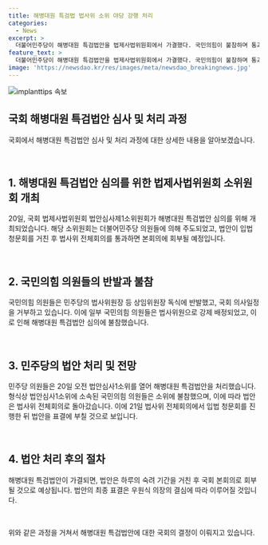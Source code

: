 ```yaml
---
title: 해병대원 특검법 법사위 소위 야당 강행 처리
categories:
  - News
excerpt: >
  더불어민주당이 해병대원 특검법안을 법제사법위원회에서 가결했다. 국민의힘이 불참하며 통과됐고, 이에 국회 본회의에서 결정될 전망. 21일에는 법사위 전체회의를 통해 표결될 예정. 함께 해병대원 특검법안이 통과되면, 법안은 하루 후 국회 본회의로 회부될 예정.
feature_text: >
  더불어민주당이 해병대원 특검법안을 법제사법위원회에서 가결했다. 국민의힘이 불참하며 통과됐고, 이에 국회 본회의에서 결정될 전망. 21일에는 법사위 전체회의를 통해 표결될 예정. 함께 해병대원 특검법안이 통과되면, 법안은 하루 후 국회 본회의로 회부될 예정.
image: 'https://newsdao.kr/res/images/meta/newsdao_breakingnews.jpg'
---
```


<p><img src="https://newsdao.kr/res/images/meta/newsdao_breakingnews.jpg" alt="implanttips 속보" /></p>

<h2 data-ke-size="size26">국회 해병대원 특검법안 심사 및 처리 과정</h2>

<p>국회에서 해병대원 특검법안 심사 및 처리 과정에 대한 상세한 내용을 알아보겠습니다.</p>

<p data-ke-size="size16">&nbsp;</p>

<h2>1. 해병대원 특검법안 심의를 위한 법제사법위원회 소위원회 개최</h2>

<p>20일, 국회 법제사법위원회 법안심사제1소위원회가 해병대원 특검법안 심의를 위해 개최되었습니다. 해당 소위원회는 더불어민주당 의원들에 의해 주도되었고, 법안이 입법 청문회를 거친 후 법사위 전체회의를 통과하면 본회의에 회부될 예정입니다.</p>

<p data-ke-size="size16">&nbsp;</p>

<h2>2. 국민의힘 의원들의 반발과 불참</h2>

<p>국민의힘 의원들은 민주당의 법사위원장 등 상임위원장 독식에 반발했고, 국회 의사일정을 거부하고 있습니다. 이에 일부 국민의힘 의원들은 법사위원으로 강제 배정되었고, 이로 인해 해병대원 특검법안 심의에 불참했습니다.</p>

<p data-ke-size="size16">&nbsp;</p>

<h2>3. 민주당의 법안 처리 및 전망</h2>

<p>민주당 의원들은 20일 오전 법안심사1소위를 열어 해병대원 특검법안을 처리했습니다. 형식상 법안심사1소위에 소속된 국민의힘 의원들은 소위에 불참했으며, 이에 따라 법안은 법사위 전체회의로 돌아갔습니다. 이에 21일 법사위 전체회의에서 입법 청문회를 진행한 뒤 법안을 표결에 부칠 것으로 보입니다.</p>

<p data-ke-size="size16">&nbsp;</p>

<h2>4. 법안 처리 후의 절차</h2>

<p>해병대원 특검법안이 가결되면, 법안은 하루의 숙려 기간을 거친 후 국회 본회의로 회부될 것으로 예상됩니다. 법안의 최종 표결은 우원식 의장의 결심에 따라 이루어질 것입니다.</p>

<p data-ke-size="size16">&nbsp;</p>

<p>위와 같은 과정을 거쳐서 해병대원 특검법안에 대한 국회의 결정이 이뤄지고 있습니다.</p>

